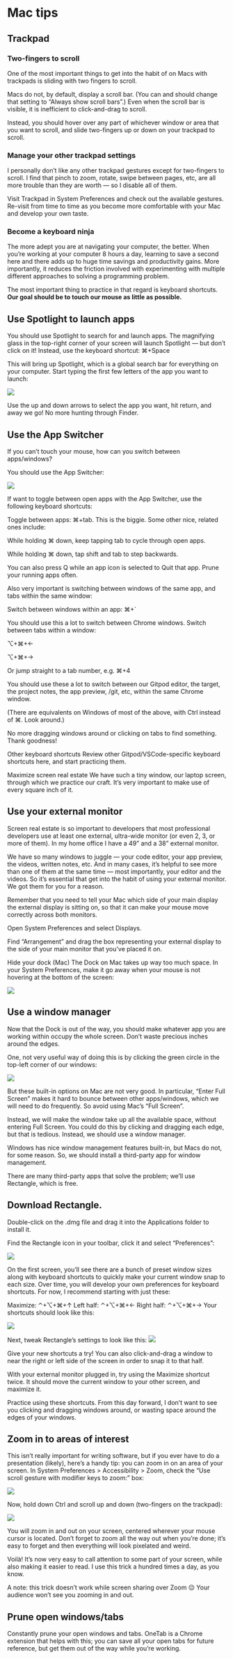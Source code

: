 # Mac tips

## Trackpad
### Two-fingers to scroll
One of the most important things to get into the habit of on Macs with trackpads is sliding with two fingers to scroll.

Macs do not, by default, display a scroll bar. (You can and should change that setting to “Always show scroll bars”.) Even when the scroll bar is visible, it is inefficient to click-and-drag to scroll.

Instead, you should hover over any part of whichever window or area that you want to scroll, and slide two-fingers up or down on your trackpad to scroll.

### Manage your other trackpad settings
I personally don’t like any other trackpad gestures except for two-fingers to scroll. I find that pinch to zoom, rotate, swipe between pages, etc, are all more trouble than they are worth — so I disable all of them.

Visit Trackpad in System Preferences and check out the available gestures. Re-visit from time to time as you become more comfortable with your Mac and develop your own taste.

### Become a keyboard ninja
The more adept you are at navigating your computer, the better. When you’re working at your computer 8 hours a day, learning to save a second here and there adds up to huge time savings and productivity gains. More importantly, it reduces the friction involved with experimenting with multiple different approaches to solving a programming problem.

The most important thing to practice in that regard is keyboard shortcuts. **Our goal should be to touch our mouse as little as possible.**

## Use Spotlight to launch apps
You should use Spotlight to search for and launch apps. The magnifying glass in the top-right corner of your screen will launch Spotlight — but don’t click on it! Instead, use the keyboard shortcut: ⌘+Space

This will bring up Spotlight, which is a global search bar for everything on your computer. Start typing the first few letters of the app you want to launch:

![](./spotlight.png)

Use the up and down arrows to select the app you want, hit return, and away we go! No more hunting through Finder.

## Use the App Switcher
If you can’t touch your mouse, how can you switch between apps/windows?

You should use the App Switcher:

![](./app-switcher.gif)

If want to toggle between open apps with the App Switcher, use the following keyboard shortcuts:

Toggle between apps: ⌘+tab. This is the biggie. Some other nice, related ones include:

While holding ⌘ down, keep tapping tab to cycle through open apps.

While holding ⌘ down, tap shift and tab to step backwards.

You can also press Q while an app icon is selected to Quit that app. Prune your running apps often.

Also very important is switching between windows of the same app, and tabs within the same window:

Switch between windows within an app: ⌘+`

You should use this a lot to switch between Chrome windows.
Switch between tabs within a window:

⌥+⌘+←

⌥+⌘+→

Or jump straight to a tab number, e.g. ⌘+4

You should use these a lot to switch between our Gitpod editor, the target, the project notes, the app preview, /git, etc, within the same Chrome window.

(There are equivalents on Windows of most of the above, with Ctrl instead of ⌘. Look around.)

No more dragging windows around or clicking on tabs to find something. Thank goodness!

Other keyboard shortcuts
Review other Gitpod/VSCode-specific keyboard shortcuts here, and start practicing them.

Maximize screen real estate
We have such a tiny window, our laptop screen, through which we practice our craft. It’s very important to make use of every square inch of it.

## Use your external monitor
Screen real estate is so important to developers that most professional developers use at least one external, ultra-wide monitor (or even 2, 3, or more of them). In my home office I have a 49” and a 38” external monitor.

We have so many windows to juggle — your code editor, your app preview, the videos, written notes, etc. And in many cases, it’s helpful to see more than one of them at the same time — most importantly, your editor and the videos. So it’s essential that get into the habit of using your external monitor. We got them for you for a reason.

Remember that you need to tell your Mac which side of your main display the external display is sitting on, so that it can make your mouse move correctly across both monitors.

Open System Preferences and select Displays.

Find “Arrangement” and drag the box representing your external display to the side of your main monitor that you’ve placed it on.

Hide your dock (Mac)
The Dock on Mac takes up way too much space. In your System Preferences, make it go away when your mouse is not hovering at the bottom of the screen:

![](./hide-show-dock.png)

## Use a window manager
Now that the Dock is out of the way, you should make whatever app you are working within occupy the whole screen. Don’t waste precious inches around the edges.

One, not very useful way of doing this is by clicking the green circle in the top-left corner of our windows:

![](./green-circle.png)

But these built-in options on Mac are not very good. In particular, “Enter Full Screen” makes it hard to bounce between other apps/windows, which we will need to do frequently. So avoid using Mac’s “Full Screen”.

Instead, we will make the window take up all the available space, without entering Full Screen. You could do this by clicking and dragging each edge, but that is tedious. Instead, we should use a window manager.

Windows has nice window management features built-in, but Macs do not, for some reason. So, we should install a third-party app for window management.

There are many third-party apps that solve the problem; we’ll use Rectangle, which is free.

## Download Rectangle.

Double-click on the .dmg file and drag it into the Applications folder to install it.

Find the Rectangle icon in your toolbar, click it and select “Preferences”:

![](./square.png)

On the first screen, you’ll see there are a bunch of preset window sizes along with keyboard shortcuts to quickly make your current window snap to each size. Over time, you will develop your own preferences for keyboard shortcuts. For now, I recommend starting with just these:

Maximize: ⌃+⌥+⌘+↑
Left half: ⌃+⌥+⌘+←
Right half: ⌃+⌥+⌘+→
Your shortcuts should look like this:

![](./shortcuts.png)

Next, tweak Rectangle’s settings to look like this:
![](./rectangle-settings.png)

Give your new shortcuts a try! You can also click-and-drag a window to near the right or left side of the screen in order to snap it to that half.

With your external monitor plugged in, try using the Maximize shortcut twice. It should move the current window to your other screen, and maximize it.

Practice using these shortcuts. From this day forward, I don’t want to see you clicking and dragging windows around, or wasting space around the edges of your windows.

## Zoom in to areas of interest
This isn’t really important for writing software, but if you ever have to do a presentation (likely), here’s a handy tip: you can zoom in on an area of your screen. In System Preferences > Accessibility > Zoom, check the “Use scroll gesture with modifier keys to zoom:” box:

![](./scroll-zoom.png)

Now, hold down Ctrl and scroll up and down (two-fingers on the trackpad):

![](./scroll-zoom-example.gif)

You will zoom in and out on your screen, centered wherever your mouse cursor is located. Don’t forget to zoom all the way out when you’re done; it’s easy to forget and then everything will look pixelated and weird.

Voilà! It’s now very easy to call attention to some part of your screen, while also making it easier to read. I use this trick a hundred times a day, as you know.

A note: this trick doesn’t work while screen sharing over Zoom 😔 Your audience won’t see you zooming in and out.

## Prune open windows/tabs
Constantly prune your open windows and tabs. OneTab is a Chrome extension that helps with this; you can save all your open tabs for future reference, but get them out of the way while you’re working.